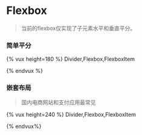 # Flexbox

> 当前的flexbox仅实现了子元素水平和垂直平分。

### 简单平分
{% vux height=180 %}
<components>Divider,Flexbox,FlexboxItem</components>

<template>
<divider>Horizontal</divider>
<flexbox style="height:40px;">
  <flexbox-item><div class="flex-demo">1</div></flexbox-item>
  <flexbox-item><div class="flex-demo">2</div></flexbox-item>
</flexbox>
<divider>Vertical</divider>
<flexbox orient="vertical" :margin-left=0>
  <flexbox-item><div class="flex-demo" style="margin-left:0">1</div></flexbox-item>
  <flexbox-item><div class="flex-demo" style="margin-left:0">2</div></flexbox-item>
</flexbox>
</template>

<style>
.flex-demo {
  text-align: center;
  color: #fff;
  background-color: #20b907;
  margin-bottom: 8px;
  border-top-left-radius: 4px;
  border-top-right-radius: 4px;
  border-bottom-left-radius: 4px;
  border-bottom-right-radius: 4px;
  -webkit-background-clip: padding-box;
}
</style>
{% endvux %}

### 嵌套布局

> 国内电商网站和支付应用最常见

{% vux height=240 %}
<components>Divider,Flexbox,FlexboxItem</components>

<template>
<divider>Nested Flexbox</divider>
<flexbox :margin-left=0 style="height: 200px; background-color: #fff;" class="ui-border-tb">
  <flexbox-item class="ui-border-r"></flexbox-item>
  <flexbox-item>
    <flexbox orient="vertical" :margin-left=0>
      <flexbox-item class="ui-border-b"></flexbox-item>
      <flexbox-item style="height: 100px;"><!--height: 100% doesnot work here-->
        <flexbox :margin-left=0>
          <flexbox-item class="ui-border-r"></flexbox-item>
          <flexbox-item></flexbox-item>
        </flexbox>
      </flexbox-item>
    </flexbox>
  </flexbox-item>
</flexbox>
</template>
{% endvux%}